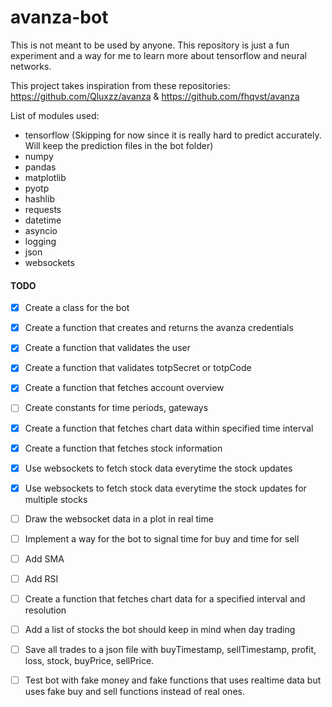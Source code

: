 # avanza-bot

This is not meant to be used by anyone. This repository is just a fun experiment and a way for me to learn more about tensorflow and neural networks.

This project takes inspiration from these repositories: https://github.com/Qluxzz/avanza & https://github.com/fhqvst/avanza

List of modules used:
- tensorflow (Skipping for now since it is really hard to predict accurately. Will keep the prediction files in the bot folder)
- numpy
- pandas
- matplotlib
- pyotp
- hashlib
- requests
- datetime
- asyncio
- logging
- json
- websockets

#### TODO

- [x] Create a class for the bot
- [x] Create a function that creates and returns the avanza credentials
- [x] Create a function that validates the user
- [x] Create a function that validates totpSecret or totpCode
- [x] Create a function that fetches account overview
- [ ] Create constants for time periods, gateways
- [x] Create a function that fetches chart data within specified time interval
- [x] Create a function that fetches stock information
- [x] Use websockets to fetch stock data everytime the stock updates
- [x] Use websockets to fetch stock data everytime the stock updates for multiple stocks
- [ ] Draw the websocket data in a plot in real time
- [ ] Implement a way for the bot to signal time for buy and time for sell
- [ ] Add SMA
- [ ] Add RSI
- [ ] Create a function that fetches chart data for a specified interval and resolution
- [ ] Add a list of stocks the bot should keep in mind when day trading
- [ ] Save all trades to a json file with buyTimestamp, sellTimestamp, profit, loss, stock, buyPrice, sellPrice.
- [ ] Test bot with fake money and fake functions that uses realtime data but uses fake buy and sell functions instead of real ones.




